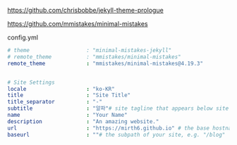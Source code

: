 https://github.com/chrisbobbe/jekyll-theme-prologue

https://github.com/mmistakes/minimal-mistakes



config.yml

```yml
# theme                  : "minimal-mistakes-jekyll"
# remote_theme           : "mmistakes/minimal-mistakes"
remote_theme             : "mmistakes/minimal-mistakes@4.19.3"


# Site Settings
locale                   : "ko-KR"
title                    : "Site Title"
title_separator          : "-"
subtitle                 : "알파"# site tagline that appears below site title in masthead
name                     : "Your Name"
description              : "An amazing website."
url                      : "https://mirth6.github.io" # the base hostname & protocol for your site e.g. "https://mmistakes.github.io"
baseurl                  : ""# the subpath of your site, e.g. "/blog"
```

